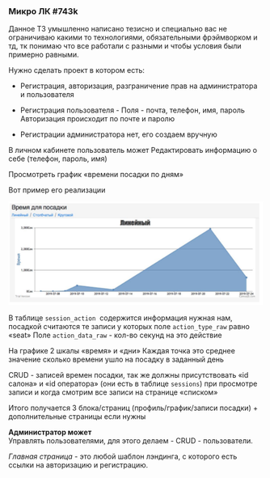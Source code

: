 <p align="center">
    <h3>Микро ЛК #743k</h3>
</p> 
Данное ТЗ умышленно написано тезисно и специально вас не ограничиваю какими то технологиями, обязательными фрэймворком и тд, тк понимаю что все работали с разными и чтобы условия были примерно равными.  
     
Нужно сделать проект в котором есть:  
* Регистрация, авторизация, разграничение прав на администратора и пользователя
 
* Регистрация пользователя - Поля - почта, телефон, имя, пароль Авторизация происходит по почте и паролю 
     
* Регистрации администратора нет, его создаем вручную 
     
     
В личном кабинете пользователь может  Редактировать информацию о себе (телефон, пароль, имя) 
     
Просмотреть график «времени посадки по дням» 
     
Вот пример его реализации 
     
![Время посадки](storage/2019-09-20_0212.png)

В таблице ​`session_action` ​  содержится информация нужная нам, посадкой считаются те записи у которых поле `​action_type_raw​` равно «seat» Поле `action_data_raw` - кол-во секунд на это действие 
 
На графике 2 шкалы «время» и «дни» Каждая точка это среднее значение сколько времени ушло на посадку в заданный день 
  
CRUD - записей времен посадки, так же должны присутствовать «id салона» и «id оператора» (они есть в таблице ​`sessions`​) при просмотре записи и когда смотрим все записи на странице «списком» 
 
Итого получается 3 блока/страниц (профиль/график/записи посадки) + дополнительные страницы если нужны 
 
**Администратор может**  
Управлять пользователями, для этого делаем - CRUD - пользователи.
 
*Главная страница​* - это любой шаблон лэндинга, с которого есть ссылки на авторизацию и регистрацию.